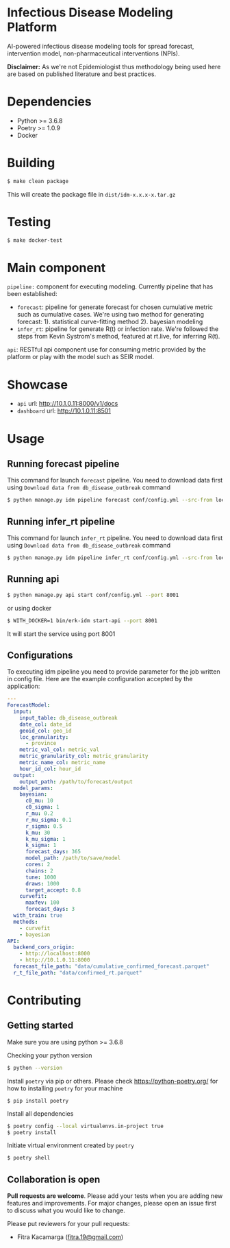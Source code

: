 # Infectious Disease Modeling Platform

AI-powered infectious disease modeling tools for spread forecast, intervention model, non-pharmaceutical interventions (NPIs).

**Disclaimer:**
As we're not Epidemiologist thus methodology being used here are based on published literature and best practices.

# Dependencies

* Python >= 3.6.8
* Poetry >= 1.0.9
* Docker

# Building

```bash
$ make clean package
```

This will create the package file in `dist/idm-x.x.x-x.tar.gz`

# Testing

```bash
$ make docker-test
```

# Main component

`pipeline:` component for executing modeling. Currently pipeline that has been established:

* `forecast`: pipeline for generate forecast for chosen cumulative metric such as cumulative cases. We're using two method for generating forecast: 1). statistical curve-fitting method 2). bayesian modeling
* `infer_rt`: pipeline for generate R(t) or infection rate. We're followed the steps from Kevin Systrom's method, featured at rt.live, for inferring R(t).

`api`: RESTful api component use for consuming metric provided by the platform or play with the model such as SEIR model.

# Showcase

* `api` url: http://10.1.0.11:8000/v1/docs
* `dashboard` url: http://10.1.0.11:8501

#  Usage

## Running forecast pipeline

This command for launch `forecast` pipeline. You need to download data first using `Download data from db_disease_outbreak` command

```bash
$ python manage.py idm pipeline forecast conf/config.yml --src-from local
```

## Running infer_rt pipeline

This command for launch `infer_rt` pipeline. You need to download data first using `Download data from db_disease_outbreak` command

```bash
$ python manage.py idm pipeline infer_rt conf/config.yml --src-from local
```

## Running api

```bash
$ python manage.py api start conf/config.yml --port 8001
```

or using docker

```bash
$ WITH_DOCKER=1 bin/erk-idm start-api --port 8001
```

It will start the service using port 8001

## Configurations

To executing idm pipeline you need to provide parameter for the job written in config file. Here are the example configuration accepted by the application:

```yaml
---
ForecastModel:
  input:
    input_table: db_disease_outbreak
    date_col: date_id
    geoid_col: geo_id
    loc_granularity:
      - province
    metric_val_col: metric_val
    metric_granularity_col: metric_granularity
    metric_name_col: metric_name
    hour_id_col: hour_id
  output:
    output_path: /path/to/forecast/output
  model_params:
    bayesian:
      c0_mu: 10
      c0_sigma: 1
      r_mu: 0.2
      r_mu_sigma: 0.1
      r_sigma: 0.5
      k_mu: 30
      k_mu_sigma: 1
      k_sigma: 1
      forecast_days: 365
      model_path: /path/to/save/model 
      cores: 2
      chains: 2
      tune: 1000
      draws: 1000
      target_accept: 0.8
    curvefit:
      maxfev: 100
      forecast_days: 3
  with_train: true
  methods:
    - curvefit
    - bayesian
API:
  backend_cors_origin:
    - http://localhost:8000
    - http://10.1.0.11:8000
  forecast_file_path: "data/cumulative_confirmed_forecast.parquet"
  r_t_file_path: "data/confirmed_rt.parquet"
```

# Contributing

## Getting started

Make sure you are using python >= 3.6.8

Checking your python version

```bash
$ python --version
```

Install `poetry` via pip or others. Please check https://python-poetry.org/ for how to installing `poetry` for your machine

```
$ pip install poetry
```

Install all dependencies

```bash
$ poetry config --local virtualenvs.in-project true
$ poetry install
```

Initiate virtual environment created by `poetry`

```bash
$ poetry shell
```

## Collaboration is open

**Pull requests are welcome**. Please add your tests when you are adding new features and improvements. For major changes, please open an issue first to discuss what you would like to change.

Please put reviewers for your pull requests:

* Fitra Kacamarga (<fitra.19@gmail.com>)
